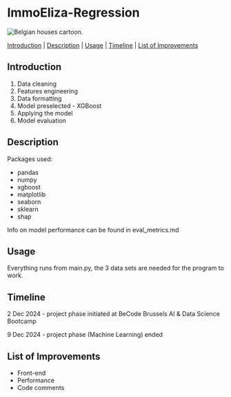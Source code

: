 # **ImmoEliza-Regression**

![Belgian houses cartoon.](https://www.shutterstock.com/image-vector/seamless-border-cute-retro-houses-600nw-1111423082.jpg)

[Introduction](#Introduction)     |     [Description](#Description)       |       [Usage](#Usage)    |     [Timeline](#Timeline)       |       [List of Improvements](#list-of-improvements)  

## **Introduction**
1. Data cleaning
2. Features engineering
3. Data formatting
4. Model preselected - XGBoost
5. Applying the model
6. Model evaluation

## **Description**

Packages used:
- pandas
- numpy
- xgboost
- matplotlib
- seaborn
- sklearn
- shap

Info on model performance can be found in eval_metrics.md

## **Usage**
Everything runs from main.py, the 3 data sets are needed for the program to work.

## **Timeline**
2 Dec 2024 - project phase initiated at BeCode Brussels AI & Data Science Bootcamp

9 Dec 2024 - project phase (Machine Learning) ended


## **List of Improvements**
- Front-end
- Performance
- Code comments
